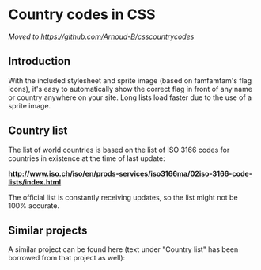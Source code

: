 # Country codes in CSS #

_Moved to https://github.com/Arnoud-B/csscountrycodes_

## Introduction ##
With the included stylesheet and sprite image (based on famfamfam's flag icons), it's easy to automatically show the correct flag in front of any name or country anywhere on your site. Long lists load faster due to the use of a sprite image.

## Country list ##

The list of world countries is based on the list of ISO 3166 codes for countries in existence at the time of last update:

**http://www.iso.ch/iso/en/prods-services/iso3166ma/02iso-3166-code-lists/index.html**

The official list is constantly receiving updates, so the list might not be 100% accurate.

## Similar projects ##

A similar project can be found here (text under "Country list" has been borrowed from that project as well):
